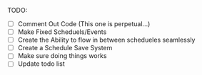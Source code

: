 TODO:
 - [ ] Comment Out Code (This one is perpetual...)
 - [ ] Make Fixed Scheduels/Events
 - [ ] Create the Ability to flow in between schedueles seamlessly
 - [ ] Create a Schedule Save System
 - [ ] Make sure doing things works
 - [ ] Update todo list
